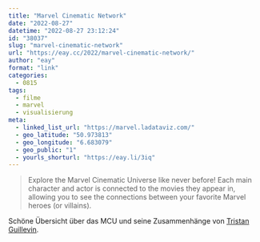```yaml
---
title: "Marvel Cinematic Network"
date: "2022-08-27"
datetime: "2022-08-27 23:12:24"
id: "38037"
slug: "marvel-cinematic-network"
url: "https://eay.cc/2022/marvel-cinematic-network/"
author: "eay"
format: "link"
categories:
  - 0815
tags:
  - filme
  - marvel
  - visualisierung
meta:
  - linked_list_url: "https://marvel.ladataviz.com/"
  - geo_latitude: "50.973813"
  - geo_longitude: "6.683079"
  - geo_public: "1"
  - yourls_shorturl: "https://eay.li/3iq"
---
```


> Explore the Marvel Cinematic Universe like never before! Each main character and actor is connected to the movies they appear in, allowing you to see the connections between your favorite Marvel heroes (or villains).

Schöne Übersicht über das MCU und seine Zusammenhänge von [Tristan Guillevin](http://www.ladataviz.com/).
